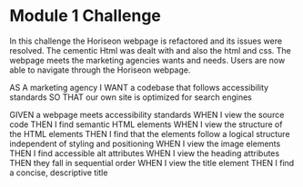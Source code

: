 # Module 1 Challenge


In this challenge the Horiseon webpage is refactored and its issues were resolved.
The cementic Html was dealt with and also the html and css.
The webpage meets the marketing agencies wants and needs.
Users are now able to navigate through the Horiseon webpage.







AS A marketing agency
I WANT a codebase that follows accessibility standards
SO THAT our own site is optimized for search engines

GIVEN a webpage meets accessibility standards
WHEN I view the source code
THEN I find semantic HTML elements
WHEN I view the structure of the HTML elements
THEN I find that the elements follow a logical structure independent of styling and positioning
WHEN I view the image elements
THEN I find accessible alt attributes
WHEN I view the heading attributes
THEN they fall in sequential order
WHEN I view the title element
THEN I find a concise, descriptive title